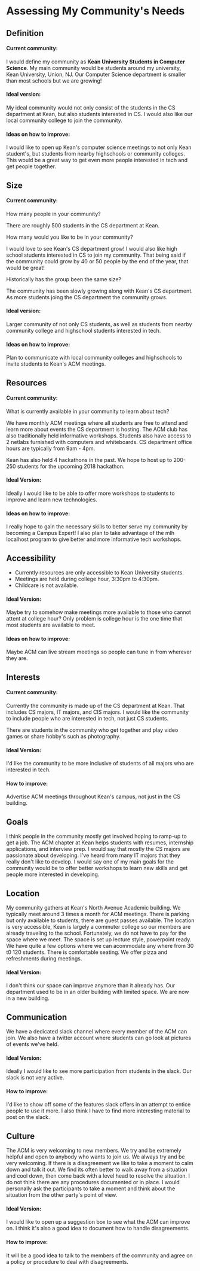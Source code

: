 # Assessing My Community's Needs

## Definition
#### Current community: 
I would define my community as **Kean University Students in Computer Science**.
My main community would be students around my university, Kean University, Union, NJ. Our Computer Science department is smaller than most schools but we are growing!
#### Ideal version:
My ideal community would not only consist of the students in the CS department at Kean, but also students interested in CS. I would also like our local community college to join the community.
#### Ideas on how to improve: 
I would like to open up Kean's computer science meetings to not only Kean student's, but students from nearby highschools or community colleges. This would be a great way to get even more people interested in tech and get people together.

## Size
#### Current community: 
How many people in your community?

There are roughly 500 students in the CS department at Kean.

How many would you like to be in your community?

I would love to see Kean's CS department grow! I would also like high school students interested in CS to join my community. That being said if the community could grow by 40 or 50 people by the end of the year, that would be great!

Historically has the group been the same size?

The community has been slowly growing along with Kean's CS department. As more students joing the CS department the community grows. 
#### Ideal version:
Larger community of not only CS students, as well as students from nearby community college and highschool students interested in tech.
#### Ideas on how to improve: 
Plan to communicate with local community colleges and highschools to invite students to Kean's ACM meetings.

## Resources 
#### Current community:
What is currently available in your community to learn about tech?

We have monthly ACM meetings where all students are free to attend and learn more about events the CS department is hosting. The ACM club has also traditionally held informative workshops. Students also have access to 2 netlabs furnished with computers and whiteboards. CS department office hours are typically from 9am - 4pm.

Kean has also held 4 hackathons in the past. We hope to host up to 200-250 students for the upcoming 2018 hackathon.
#### Ideal Version: 
Ideally I would like to be able to offer more workshops to students to improve and learn new technologies.
#### Ideas on how to improve:
I really hope to gain the necessary skills to better serve my community by becoming a Campus Expert! I also plan to take advantage of the mlh localhost program to give better and more informative tech workshops.

## Accessibility
* Currently resources are only accessible to Kean University students.
* Meetings are held during college hour, 3:30pm to 4:30pm.
* Childcare is not available.
#### Ideal Version: 
Maybe try to somehow make meetings more available to those who cannot attent at college hour? Only problem is college hour is the one time that most students are available to meet.
#### Ideas on how to improve:
Maybe ACM can live stream meetings so people can tune in from wherever they are.

## Interests
#### Current community:
Currently the community is made up of the CS department at Kean. That includes CS majors, IT majors, and CIS majors. I would like the community to include people who are interested in tech, not just CS students. 

There are students in the community who get together and play video games or share hobby's such as photography.
#### Ideal Version:
I'd like the community to be more inclusive of students of all majors who are interested in tech.
#### How to improve:
Advertise ACM meetings throughout Kean's campus, not just in the CS building.

## Goals
I think people in the community mostly get involved hoping to ramp-up to get a job. The ACM chapter at Kean helps students with resumes, internship applications, and interview prep. I would say that mostly the CS majors are passionate about developing. I've heard from many IT majors that they really don't like to develop.
I would say one of my main goals for the community would be to offer better workshops to learn new skills and get people more interested in developing.

## Location 
My community gathers at Kean's North Avenue Academic building. We typically meet around 3 times a month for ACM meetings. There is parking but only available to students, there are guest passes available. The location is very accessible, Kean is largely a commuter college so our members are already traveling to the school. Fortunately, we do not have to pay for the space where we meet. The space is set up lecture style, powerpoint ready. We have quite a few options where we can acommodate any where from 30 t0 120 students. There is comfortable seating. We offer pizza and refreshments during meetings.

#### Ideal Version: 
I don't think our space can improve anymore than it already has. Our department used to be in an older building with limited space. We are now in a new building.

## Communication
We have a dedicated slack channel where every member of the ACM can join. We also have a twitter account where students can go look at pictures of events we've held.
#### Ideal Version: 
Ideally I would like to see more participation from students in the slack. Our slack is not very active. 
#### How to improve: 
I'd like to show off some of the features slack offers in an attempt to entice people to use it more. I also think I have to find more interesting material to post on the slack. 

## Culture
The ACM is very welcoming to new members. We try and be extremely helpful and open to anybody who wants to join us. We always try and be very welcoming. If there is a disagreement we like to take a moment to calm down and talk it out. We find its often better to walk away from a situation and cool down, then come back with a level head to resolve the situation. I do not think there are any procedures documented or in place. I would personally ask the participants to take a moment and think about the situation from the other party's point of view. 
#### Ideal Version: 
I would like to open up a suggestion box to see what the ACM can improve on. I think it's also a good idea to document how to handle disagreements.
#### How to improve: 
It will be a good idea to talk to the members of the community and agree on a policy or procedure to deal with disagreements.
